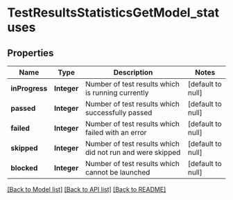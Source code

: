 # TestResultsStatisticsGetModel_statuses
## Properties

| Name | Type | Description | Notes |
|------------ | ------------- | ------------- | -------------|
| **inProgress** | **Integer** | Number of test results which is running currently | [default to null] |
| **passed** | **Integer** | Number of test results which successfully passed | [default to null] |
| **failed** | **Integer** | Number of test results which failed with an error | [default to null] |
| **skipped** | **Integer** | Number of test results which did not run and were skipped | [default to null] |
| **blocked** | **Integer** | Number of test results which cannot be launched | [default to null] |

[[Back to Model list]](../README.md#documentation-for-models) [[Back to API list]](../README.md#documentation-for-api-endpoints) [[Back to README]](../README.md)

